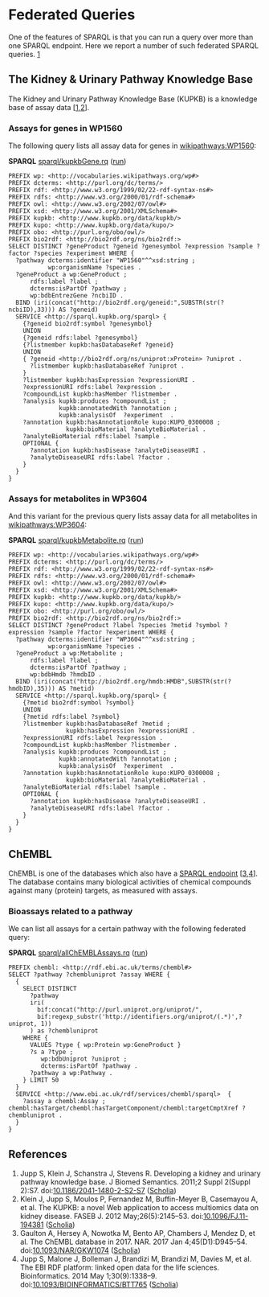 # Federated Queries

One of the features of SPARQL is that you can run a query over more
than one SPARQL endpoint. Here we report a number of such <a name="tp1">federated SPARQL</a>
queries. [1](intro.md#sec:intro)

## The Kidney & Urinary Pathway Knowledge Base

The <a name="tp2">Kidney and Urinary Pathway Knowledge Base</a> (KUPKB) is a knowledge
base of assay data [<a href="#citeref1">1</a>,<a href="#citeref2">2</a>].

### Assays for genes in WP1560

The following query lists all <a name="tp3">assay</a> data for genes in 
[wikipathways:WP1560](https://identifiers.org/wikipathways:WP1560):

**SPARQL** [sparql/kupkbGene.rq](sparql/kupkbGene.code.html) ([run](http://sparql.wikipathways.org/?query=PREFIX+wp%3A+%3Chttp%3A%2F%2Fvocabularies.wikipathways.org%2Fwp%23%3EPREFIX+dcterms%3A+%3Chttp%3A%2F%2Fpurl.org%2Fdc%2Fterms%2F%3EPREFIX+rdf%3A+%3Chttp%3A%2F%2Fwww.w3.org%2F1999%2F02%2F22-rdf-syntax-ns%23%3EPREFIX+rdfs%3A+%3Chttp%3A%2F%2Fwww.w3.org%2F2000%2F01%2Frdf-schema%23%3EPREFIX+owl%3A+%3Chttp%3A%2F%2Fwww.w3.org%2F2002%2F07%2Fowl%23%3EPREFIX+xsd%3A+%3Chttp%3A%2F%2Fwww.w3.org%2F2001%2FXMLSchema%23%3EPREFIX+kupkb%3A+%3Chttp%3A%2F%2Fwww.kupkb.org%2Fdata%2Fkupkb%2F%3EPREFIX+kupo%3A+%3Chttp%3A%2F%2Fwww.kupkb.org%2Fdata%2Fkupo%2F%3EPREFIX+obo%3A+%3Chttp%3A%2F%2Fpurl.org%2Fobo%2Fowl%2F%3EPREFIX+bio2rdf%3A+%3Chttp%3A%2F%2Fbio2rdf.org%2Fns%2Fbio2rdf%3A%3ESELECT+DISTINCT+%3FgeneProduct+%3Fgeneid+%3Fgenesymbol+%3Fexpression+%3Fsample+%3Ffactor+%3Fspecies+%3Fexperiment+WHERE+%7B++%3Fpathway+dcterms%3Aidentifier+%22WP1560%22%5E%5Exsd%3Astring+%3B+++++++++++wp%3AorganismName+%3Fspecies+.++%3FgeneProduct+a+wp%3AGeneProduct+%3B++++++rdfs%3Alabel+%3Flabel+%3B++++++dcterms%3AisPartOf+%3Fpathway+%3B++++++wp%3AbdbEntrezGene+%3FncbiID+.++BIND+%28iri%28concat%28%22http%3A%2F%2Fbio2rdf.org%2Fgeneid%3A%22%2CSUBSTR%28str%28%3FncbiID%29%2C33%29%29%29+AS+%3Fgeneid%29++SERVICE+%3Chttp%3A%2F%2Fsparql.kupkb.org%2Fsparql%3E+%7B++++%7B%3Fgeneid+bio2rdf%3Asymbol+%3Fgenesymbol%7D++++UNION++++%7B%3Fgeneid+rdfs%3Alabel+%3Fgenesymbol%7D++++++++%7B%3Flistmember+kupkb%3AhasDatabaseRef+%3Fgeneid%7D+++++UNION++++++++++++++++++%7B+%3Fgeneid+%3Chttp%3A%2F%2Fbio2rdf.org%2Fns%2Funiprot%3AxProtein%3E+%3Funiprot+.++++++++%3Flistmember+kupkb%3AhasDatabaseRef+%3Funiprot+.++++%7D++++%3Flistmember+kupkb%3AhasExpression+%3FexpressionURI+.++++++%3FexpressionURI+rdfs%3Alabel+%3Fexpression+.++++%3FcompoundList+kupkb%3AhasMember+%3Flistmember+.++++++++%3Fanalysis+kupkb%3Aproduces+%3FcompoundList+%3B++++++++++++++kupkb%3AannotatedWith+%3Fannotation+%3B++++++++++++++kupkb%3AanalysisOf++%3Fexperiment++.++++%3Fannotation+kupkb%3AhasAnnotationRole+kupo%3AKUPO_0300008+%3B++++++++++++++++kupkb%3AbioMaterial+%3FanalyteBioMaterial+.+++++%3FanalyteBioMaterial+rdfs%3Alabel+%3Fsample+.+++++OPTIONAL+%7B++++++%3Fannotation+kupkb%3AhasDisease+%3FanalyteDiseaseURI+.+++++++%3FanalyteDiseaseURI+rdfs%3Alabel+%3Ffactor+.++++%7D+++%7D%7D))
```sparql
PREFIX wp: <http://vocabularies.wikipathways.org/wp#>
PREFIX dcterms: <http://purl.org/dc/terms/>
PREFIX rdf: <http://www.w3.org/1999/02/22-rdf-syntax-ns#>
PREFIX rdfs: <http://www.w3.org/2000/01/rdf-schema#>
PREFIX owl: <http://www.w3.org/2002/07/owl#>
PREFIX xsd: <http://www.w3.org/2001/XMLSchema#>
PREFIX kupkb: <http://www.kupkb.org/data/kupkb/>
PREFIX kupo: <http://www.kupkb.org/data/kupo/>
PREFIX obo: <http://purl.org/obo/owl/>
PREFIX bio2rdf: <http://bio2rdf.org/ns/bio2rdf:>
SELECT DISTINCT ?geneProduct ?geneid ?genesymbol ?expression ?sample ?factor ?species ?experiment WHERE {
  ?pathway dcterms:identifier "WP1560"^^xsd:string ;
           wp:organismName ?species .
  ?geneProduct a wp:GeneProduct ;
      rdfs:label ?label ;
      dcterms:isPartOf ?pathway ;
      wp:bdbEntrezGene ?ncbiID .
  BIND (iri(concat("http://bio2rdf.org/geneid:",SUBSTR(str(?ncbiID),33))) AS ?geneid)
  SERVICE <http://sparql.kupkb.org/sparql> {
    {?geneid bio2rdf:symbol ?genesymbol}
    UNION
    {?geneid rdfs:label ?genesymbol}
    {?listmember kupkb:hasDatabaseRef ?geneid} 
    UNION              
    { ?geneid <http://bio2rdf.org/ns/uniprot:xProtein> ?uniprot .  
      ?listmember kupkb:hasDatabaseRef ?uniprot .
    }
    ?listmember kupkb:hasExpression ?expressionURI .  
    ?expressionURI rdfs:label ?expression .
    ?compoundList kupkb:hasMember ?listmember .    
    ?analysis kupkb:produces ?compoundList ;
              kupkb:annotatedWith ?annotation ;
              kupkb:analysisOf  ?experiment  .
    ?annotation kupkb:hasAnnotationRole kupo:KUPO_0300008 ;
                kupkb:bioMaterial ?analyteBioMaterial . 
    ?analyteBioMaterial rdfs:label ?sample . 
    OPTIONAL {
      ?annotation kupkb:hasDisease ?analyteDiseaseURI . 
      ?analyteDiseaseURI rdfs:label ?factor .
    } 
  }
}
```

### Assays for metabolites in WP3604

And this variant for the previous query lists assay data for all
metabolites in [wikipathways:WP3604](https://identifiers.org/wikipathways:WP3604):

**SPARQL** [sparql/kupkbMetabolite.rq](sparql/kupkbMetabolite.code.html) ([run](http://sparql.wikipathways.org/?query=PREFIX+wp%3A+%3Chttp%3A%2F%2Fvocabularies.wikipathways.org%2Fwp%23%3EPREFIX+dcterms%3A+%3Chttp%3A%2F%2Fpurl.org%2Fdc%2Fterms%2F%3EPREFIX+rdf%3A+%3Chttp%3A%2F%2Fwww.w3.org%2F1999%2F02%2F22-rdf-syntax-ns%23%3EPREFIX+rdfs%3A+%3Chttp%3A%2F%2Fwww.w3.org%2F2000%2F01%2Frdf-schema%23%3EPREFIX+owl%3A+%3Chttp%3A%2F%2Fwww.w3.org%2F2002%2F07%2Fowl%23%3EPREFIX+xsd%3A+%3Chttp%3A%2F%2Fwww.w3.org%2F2001%2FXMLSchema%23%3EPREFIX+kupkb%3A+%3Chttp%3A%2F%2Fwww.kupkb.org%2Fdata%2Fkupkb%2F%3EPREFIX+kupo%3A+%3Chttp%3A%2F%2Fwww.kupkb.org%2Fdata%2Fkupo%2F%3EPREFIX+obo%3A+%3Chttp%3A%2F%2Fpurl.org%2Fobo%2Fowl%2F%3EPREFIX+bio2rdf%3A+%3Chttp%3A%2F%2Fbio2rdf.org%2Fns%2Fbio2rdf%3A%3ESELECT+DISTINCT+%3FgeneProduct+%3Flabel+%3Fspecies+%3Fmetid+%3Fsymbol+%3Fexpression+%3Fsample+%3Ffactor+%3Fexperiment+WHERE+%7B++%3Fpathway+dcterms%3Aidentifier+%22WP3604%22%5E%5Exsd%3Astring+%3B+++++++++++wp%3AorganismName+%3Fspecies+.++%3FgeneProduct+a+wp%3AMetabolite+%3B++++++rdfs%3Alabel+%3Flabel+%3B++++++dcterms%3AisPartOf+%3Fpathway+%3B++++++wp%3AbdbHmdb+%3FhmdbID+.++BIND+%28iri%28concat%28%22http%3A%2F%2Fbio2rdf.org%2Fhmdb%3AHMDB%22%2CSUBSTR%28str%28%3FhmdbID%29%2C35%29%29%29+AS+%3Fmetid%29++SERVICE+%3Chttp%3A%2F%2Fsparql.kupkb.org%2Fsparql%3E+%7B++++%7B%3Fmetid+bio2rdf%3Asymbol+%3Fsymbol%7D++++UNION++++%7B%3Fmetid+rdfs%3Alabel+%3Fsymbol%7D++++++++%3Flistmember+kupkb%3AhasDatabaseRef+%3Fmetid+%3B++++++++++++++++kupkb%3AhasExpression+%3FexpressionURI+.++++++%3FexpressionURI+rdfs%3Alabel+%3Fexpression+.++++%3FcompoundList+kupkb%3AhasMember+%3Flistmember+.++++++++%3Fanalysis+kupkb%3Aproduces+%3FcompoundList+%3B++++++++++++++kupkb%3AannotatedWith+%3Fannotation+%3B++++++++++++++kupkb%3AanalysisOf++%3Fexperiment++.++++%3Fannotation+kupkb%3AhasAnnotationRole+kupo%3AKUPO_0300008+%3B++++++++++++++++kupkb%3AbioMaterial+%3FanalyteBioMaterial+.+++++%3FanalyteBioMaterial+rdfs%3Alabel+%3Fsample+.+++++OPTIONAL+%7B++++++%3Fannotation+kupkb%3AhasDisease+%3FanalyteDiseaseURI+.+++++++%3FanalyteDiseaseURI+rdfs%3Alabel+%3Ffactor+.++++%7D+++%7D%7D))
```sparql
PREFIX wp: <http://vocabularies.wikipathways.org/wp#>
PREFIX dcterms: <http://purl.org/dc/terms/>
PREFIX rdf: <http://www.w3.org/1999/02/22-rdf-syntax-ns#>
PREFIX rdfs: <http://www.w3.org/2000/01/rdf-schema#>
PREFIX owl: <http://www.w3.org/2002/07/owl#>
PREFIX xsd: <http://www.w3.org/2001/XMLSchema#>
PREFIX kupkb: <http://www.kupkb.org/data/kupkb/>
PREFIX kupo: <http://www.kupkb.org/data/kupo/>
PREFIX obo: <http://purl.org/obo/owl/>
PREFIX bio2rdf: <http://bio2rdf.org/ns/bio2rdf:>
SELECT DISTINCT ?geneProduct ?label ?species ?metid ?symbol ?expression ?sample ?factor ?experiment WHERE {
  ?pathway dcterms:identifier "WP3604"^^xsd:string ;
           wp:organismName ?species .
  ?geneProduct a wp:Metabolite ;
      rdfs:label ?label ;
      dcterms:isPartOf ?pathway ;
      wp:bdbHmdb ?hmdbID .
  BIND (iri(concat("http://bio2rdf.org/hmdb:HMDB",SUBSTR(str(?hmdbID),35))) AS ?metid)
  SERVICE <http://sparql.kupkb.org/sparql> {
    {?metid bio2rdf:symbol ?symbol}
    UNION
    {?metid rdfs:label ?symbol}
    ?listmember kupkb:hasDatabaseRef ?metid ;
                kupkb:hasExpression ?expressionURI .  
    ?expressionURI rdfs:label ?expression .
    ?compoundList kupkb:hasMember ?listmember .    
    ?analysis kupkb:produces ?compoundList ;
              kupkb:annotatedWith ?annotation ;
              kupkb:analysisOf  ?experiment  .
    ?annotation kupkb:hasAnnotationRole kupo:KUPO_0300008 ;
                kupkb:bioMaterial ?analyteBioMaterial . 
    ?analyteBioMaterial rdfs:label ?sample . 
    OPTIONAL {
      ?annotation kupkb:hasDisease ?analyteDiseaseURI . 
      ?analyteDiseaseURI rdfs:label ?factor .
    } 
  }
}
```

## ChEMBL

[<a name="tp4">ChEMBL</a>](https://www.ebi.ac.uk/chembl/) is one of the databases which also have a
[SPARQL endpoint](https://www.ebi.ac.uk/rdf/services/sparql) [<a href="#citeref3">3</a>,<a href="#citeref4">4</a>].
The database contains many biological activities of chemical compounds against many (protein)
targets, as measured with assays.

### Bioassays related to a pathway

We can list all <a name="tp5">assays</a> for a certain pathway with the following federated query:

**SPARQL** [sparql/allChEMBLAssays.rq](sparql/allChEMBLAssays.code.html) ([run](http://sparql.wikipathways.org/?query=PREFIX+chembl%3A+%3Chttp%3A%2F%2Frdf.ebi.ac.uk%2Fterms%2Fchembl%23%3ESELECT+%3Fpathway+%3Fchembluniprot+%3Fassay+WHERE+%7B++%7B++++SELECT+DISTINCT++++++%3Fpathway++++++iri%28++++++++bif%3Aconcat%28%22http%3A%2F%2Fpurl.uniprot.org%2Funiprot%2F%22%2C++++++++bif%3Aregexp_substr%28%27http%3A%2F%2Fidentifiers.org%2Funiprot%2F%28.*%29%27%2C%3Funiprot%2C+1%29%29++++++%29+as+%3Fchembluniprot++++WHERE+%7B++++++VALUES+%3Ftype+%7B+wp%3AProtein+wp%3AGeneProduct+%7D++++++%3Fs+a+%3Ftype+%3B+++++++++wp%3AbdbUniprot+%3Funiprot+%3B+++++++++dcterms%3AisPartOf+%3Fpathway+.++++++%3Fpathway+a+wp%3APathway+.++++%7D+LIMIT+50++%7D++SERVICE+%3Chttp%3A%2F%2Fwww.ebi.ac.uk%2Frdf%2Fservices%2Fchembl%2Fsparql%3E++%7B++++%3Fassay+a+chembl%3AAssay+%3B+chembl%3AhasTarget%2Fchembl%3AhasTargetComponent%2Fchembl%3AtargetCmptXref+%3Fchembluniprot+.++%7D%7D))
```sparql
PREFIX chembl: <http://rdf.ebi.ac.uk/terms/chembl#>
SELECT ?pathway ?chembluniprot ?assay WHERE {
  {
    SELECT DISTINCT
      ?pathway
      iri(
        bif:concat("http://purl.uniprot.org/uniprot/",
        bif:regexp_substr('http://identifiers.org/uniprot/(.*)',?uniprot, 1))
      ) as ?chembluniprot
    WHERE {
      VALUES ?type { wp:Protein wp:GeneProduct }
      ?s a ?type ;
         wp:bdbUniprot ?uniprot ;
         dcterms:isPartOf ?pathway .
      ?pathway a wp:Pathway .
    } LIMIT 50
  }
  SERVICE <http://www.ebi.ac.uk/rdf/services/chembl/sparql>  {
    ?assay a chembl:Assay ; chembl:hasTarget/chembl:hasTargetComponent/chembl:targetCmptXref ?chembluniprot .
  }
}
```

## References

1. <a name="citeref1"></a>Jupp S, Klein J, Schanstra J, Stevens R. Developing a kidney and urinary pathway knowledge base. J Biomed Semantics. 2011;2 Suppl 2(Suppl 2):S7.  doi:[10.1186/2041-1480-2-S2-S7](https://doi.org/10.1186/2041-1480-2-S2-S7) ([Scholia](https://tools.wmflabs.org/scholia/doi/10.1186/2041-1480-2-S2-S7))
2. <a name="citeref2"></a>Klein J, Jupp S, Moulos P, Fernandez M, Buffin-Meyer B, Casemayou A, et al. The KUPKB: a novel Web application to access multiomics data on kidney disease. FASEB J. 2012 May;26(5):2145–53.  doi:[10.1096/FJ.11-194381](https://doi.org/10.1096/FJ.11-194381) ([Scholia](https://tools.wmflabs.org/scholia/doi/10.1096/FJ.11-194381))
3. <a name="citeref3"></a>Gaulton A, Hersey A, Nowotka M, Bento AP, Chambers J, Mendez D, et al. The ChEMBL database in 2017. NAR. 2017 Jan 4;45(D1):D945–54.  doi:[10.1093/NAR/GKW1074](https://doi.org/10.1093/NAR/GKW1074) ([Scholia](https://tools.wmflabs.org/scholia/doi/10.1093/NAR/GKW1074))
4. <a name="citeref4"></a>Jupp S, Malone J, Bolleman J, Brandizi M, Brandizi M, Davies M, et al. The EBI RDF platform: linked open data for the life sciences. Bioinformatics. 2014 May 1;30(9):1338–9.  doi:[10.1093/BIOINFORMATICS/BTT765](https://doi.org/10.1093/BIOINFORMATICS/BTT765) ([Scholia](https://tools.wmflabs.org/scholia/doi/10.1093/BIOINFORMATICS/BTT765))


